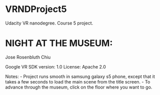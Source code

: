 # VRNDProject5
Udacity VR nanodegree. Course 5 project.

# NIGHT AT THE MUSEUM:

Jose Rosenbluth Chiu

Google VR SDK version: 1.0
License: Apache 2.0

Notes: 
	- Project runs smooth in samsung galaxy s5 phone, except that it takes a few seconds to load the main scene
	  from the title screen.
	- To advance through the museum, click on the floor where you want to go.